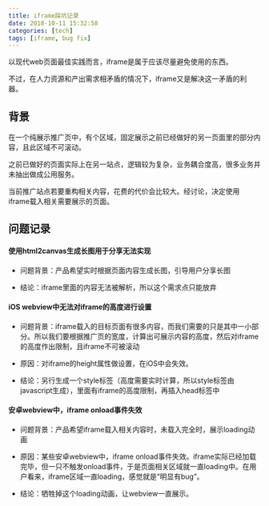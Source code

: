 ```yaml
---
title: iframe踩坑记录
date: 2018-10-11 15:32:58
categories: [tech]
tags: [iframe, bug fix]
---
```


以现代web页面最佳实践而言，iframe是属于应该尽量避免使用的东西。

不过，在人力资源和产出需求相矛盾的情况下，iframe又是解决这一矛盾的利器。
<escape><!-- more --></escape>

## 背景

在一个纯展示推广页中，有个区域，固定展示之前已经做好的另一页面里的部分内容，且此区域不可滚动。

之前已做好的页面实际上在另一站点，逻辑较为复杂，业务耦合度高，很多业务并未抽出做成公用服务。

当前推广站点若要重构相关内容，花费的代价会比较大。经讨论，决定使用iframe载入相关需要展示的页面。

## 问题记录

#### 使用html2canvas生成长图用于分享无法实现
    
- 问题背景：产品希望实时根据页面内容生成长图，引导用户分享长图

- 结论：iframe里面的内容无法被解析，所以这个需求点只能放弃

#### iOS webview中无法对iframe的高度进行设置

- 问题背景：iframe载入的目标页面有很多内容，而我们需要的只是其中一小部分。所以我们要根据推广页的宽度，计算出可展示内容的高度，然后对iframe的高度作出限制，且iframe不可被滚动
    
- 原因：对iframe的height属性做设置，在iOS中会失效。
    
- 结论：另行生成一个style标签（高度需要实时计算，所以style标签由javascript生成），里面有iframe的高度限制，再插入head标签中
    
#### 安卓webview中，iframe onload事件失效

- 问题背景：产品希望iframe载入相关内容时，未载入完全时，展示loading动画
    
- 原因：某些安卓webview中，iframe onload事件失效。iframe实际已经加载完毕，但一只不触发onload事件，于是页面相关区域就一直loading中。在用户看来，iframe区域一直loading，感觉就是“明显有bug”。
    
- 结论：牺牲掉这个loading动画，让webview一直展示。